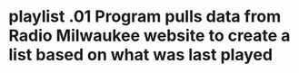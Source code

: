  # playlist .01 Program pulls data from Radio Milwaukee website to create a list based on what was last played
